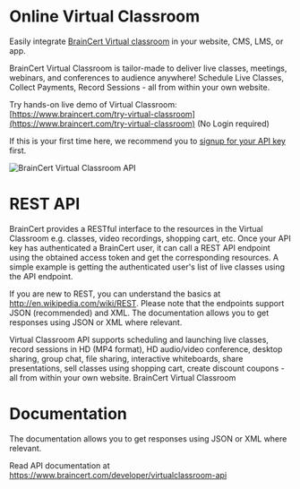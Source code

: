 Online Virtual Classroom
================

Easily integrate [BrainCert Virtual classroom](https://www.braincert.com/online-virtual-classroom) in your website, CMS, LMS, or app.

BrainCert Virtual Classroom is tailor-made to deliver live classes, meetings, webinars, and conferences to audience anywhere!
Schedule Live Classes, Collect Payments, Record Sessions - all from within your own website.

Try hands-on live demo of Virtual Classroom: [https://www.braincert.com/try-virtual-classroom](https://www.braincert.com/try-virtual-classroom) (No Login required)

If this is your first time here, we recommend you to [signup for your API key](https://www.braincert.com/app/virtualclassroom) first. 

![BrainCert Virtual Classroom API](https://static-assets.braincert.com/img/vc-app-new-mobile-desktops-5.jpg)

# REST API
BrainCert provides a RESTful interface to the resources in the Virtual Classroom e.g. classes, video recordings, shopping cart, etc. Once your API key has authenticated a BrainCert user, it can call a REST API endpoint using the obtained access token and get the corresponding resources. A simple example is getting the authenticated user's list of live classes using the API endpoint. 

If you are new to REST, you can understand the basics at http://en.wikipedia.com/wiki/REST. Please note that the endpoints support JSON (recommended) and XML. The documentation allows you to get responses using JSON or XML where relevant.

Virtual Classroom API supports scheduling and launching live classes, record sessions in HD (MP4 format), HD audio/video conference, desktop sharing, group chat, file sharing, interactive whiteboards, share presentations, sell classes using shopping cart, create discount coupons - all from within your own website.
BrainCert Virtual Classroom


# Documentation

The documentation allows you to get responses using JSON or XML where relevant.

Read API documentation at https://www.braincert.com/developer/virtualclassroom-api
